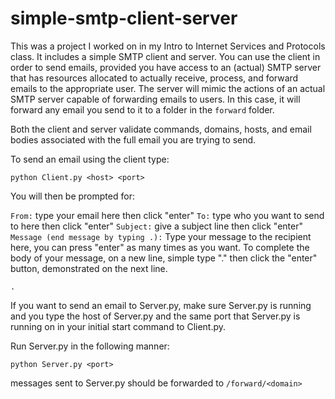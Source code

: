 # simple-smtp-client-server
This was a project I worked on in my Intro to Internet Services and Protocols class. It includes a simple SMTP client and server. You can use the client in order to send emails, provided you have access to an (actual) SMTP server that has resources allocated to actually receive, process, and forward emails to the appropriate user. The server will mimic the actions of an actual SMTP server capable of forwarding emails to users. In this case, it will forward any email you send to it to a folder in the <code>forward</code> folder. 

Both the client and server validate commands, domains, hosts, and email bodies associated with the full email you are trying to send.

To send an email using the client type:

<code>python Client.py \<host\> \<port\></code>

You will then be prompted for:

<code>From:</code> type your email here then click "enter"
<code>To:</code> type who you want to send to here then click "enter"
<code>Subject:</code> give a subject line then click "enter"
<code>Message (end message by typing <CRLF>.<CRLF>):</code>
Type your message to the recipient here, you can press "enter" as many times as you want.
To complete the body of your message, on a new line, simple type "." then click the "enter" button, demonstrated on the next line.

<code>.</code>

If you want to send an email to Server.py, make sure Server.py is running and you type the host of Server.py and the same port that Server.py is running on in your initial start command to Client.py.

Run Server.py in the following manner:

<code>python Server.py \<port\></code>

messages sent to Server.py should be forwarded to <code>/forward/\<domain\></code>
